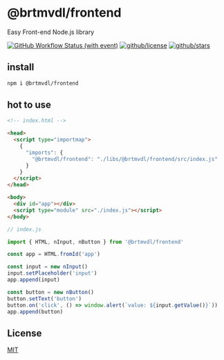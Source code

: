 # @brtmvdl/frontend

Easy Front-end Node.js library

[![GitHub Workflow Status (with event)](https://img.shields.io/github/actions/workflow/status/brtmvdl/frontend/npm-publish.yml?label=NPM%20package&link=https%3A%2F%2Fgithub.com%2Fbrtmvdl%2Ffrontend%2Factions%2Fworkflows%2Fnpm-publish.yml)](https://github.com/brtmvdl/frontend/actions/workflows/npm-publish.yml) [![github/license](https://img.shields.io/github/license/brtmvdl/frontend)](https://img.shields.io/github/license/brtmvdl/frontend) [![github/stars](https://img.shields.io/github/stars/brtmvdl/frontend?style=social)](https://img.shields.io/github/stars/brtmvdl/frontend?style=social)

## install

```bash
npm i @brtmvdl/frontend
```

## hot to use

```html
<!-- index.html -->

<head>
  <script type="importmap">
    {
      "imports": {
        "@brtmvdl/frontend": "./libs/@brtmvdl/frontend/src/index.js"
      }
    }
  </script>
</head>

<body>
  <div id="app"></div>
  <script type="module" src="./index.js"></script>
</body>
```

```js
// index.js

import { HTML, nInput, nButton } from '@brtmvdl/frontend'

const app = HTML.fromId('app')

const input = new nInput()
input.setPlaceholder('input')
app.append(input)

const button = new nButton()
button.setText('button')
button.on('click', () => window.alert(`value: ${input.getValue()}`))
app.append(button)
```

## License

[MIT](./LICENSE)
